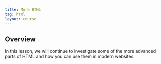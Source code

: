 ```yaml
---
title: More HTML
tag: html
layout: course
---
```


## Overview

In this lesson, we will continue to investigate some of the more advanced parts of HTML and how 
you can use them in modern websites.